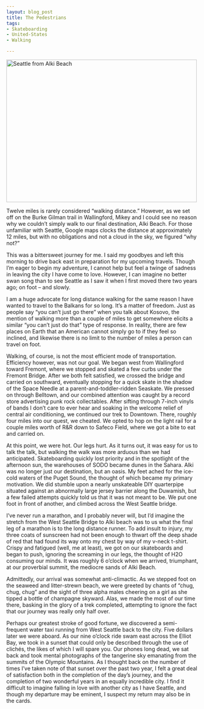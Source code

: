 ```yaml
---
layout: blog_post
title: The Pedestrians
tags: 
- Skateboarding
- United-States
- Walking

---
```

<a href="https://www.flickr.com/photos/125061170@N06/14688435105" title="Seattle from Alki Beach by Kevin Bicknell, on Flickr"><img src="https://farm3.staticflickr.com/2900/14688435105_43758e39b1.jpg" width="500" height="375" alt="Seattle from Alki Beach"></a>

Twelve miles is rarely considered “walking distance.” However, as we set off on the Burke Gilman trail in Wallingford, Mikey and I could see no reason why we couldn’t simply walk to our final destination, Alki Beach.  For those unfamiliar with Seattle, Google maps clocks the distance at approximately 12 miles, but with no obligations and not a cloud in the sky, we figured “why not?”  

This was a bittersweet journey for me.  I said my goodbyes and left this morning to drive back east in preparation for my upcoming travels.  Though I’m eager to begin my adventure, I cannot help but feel a twinge of sadness in leaving the city I have come to love.  However, I can imagine no better swan song than to see Seattle as I saw it when I first moved there two years ago; on foot – and slowly.  

I am a huge advocate for long distance walking for the same reason I have wanted to travel to the Balkans for so long.  It’s a matter of freedom.  Just as people say “you can’t just go there” when you talk about Kosovo, the mention of walking more than a couple of miles to get somewhere elicits a similar “you can’t just do that” type of response.  In reality, there are few places on Earth that an American cannot simply go to if they feel so inclined, and likewise there is no limit to the number of miles a person can travel on foot. 

Walking, of course, is not the most efficient mode of transportation. Efficiency however, was not our goal.  We began west from Wallingford toward Fremont, where we stopped and skated a few curbs under the Fremont Bridge.  After we both felt satisfied, we crossed the bridge and carried on southward, eventually stopping for a quick skate in the shadow of the Space Needle at a parent-and-toddler-ridden Seaskate. We pressed on through Belltown, and our combined attention was caught by a record store advertising punk rock collectables.  After sifting through 7-inch vinyls of bands I don’t care to ever hear and soaking in the welcome relief of central air conditioning, we continued our trek to Downtown. There, roughly four miles into our quest, we cheated.  We opted to hop on the light rail for a couple miles worth of R&R down to Safeco Field, where we got a bite to eat and carried on.

At this point, we were hot. Our legs hurt.  As it turns out, it was easy for us to talk the talk, but walking the walk was more arduous than we had anticipated.  Skateboarding quickly lost priority and in the spotlight of the afternoon sun, the warehouses of SODO became dunes in the Sahara. Alki was no longer just our destination, but an oasis. My feet ached for the ice-cold waters of the Puget Sound, the thought of which became my primary motivation.  We did stumble upon a nearly unskateable DIY quarterpipe situated against an abnormally large jersey barrier along the Duwamish, but a few failed attempts quickly told us that it was not meant to be.   We put one foot in front of another, and climbed across the West Seattle bridge.  

I’ve never run a marathon, and I probably never will, but I’d imagine the stretch from the West Seattle Bridge to Alki beach was to us what the final leg of a marathon is to the long distance runner.  To add insult to injury, my three coats of sunscreen had not been enough to thwart off the deep shade of red that had found its way onto my chest by way of my v-neck t-shirt.  Crispy and fatigued (well, me at least), we got on our skateboards and began to push, ignoring the screaming in our legs, the thought of H2O consuming our minds.  It was roughly 6 o’clock when we arrived, triumphant, at our proverbial summit, the mediocre sands of Alki Beach. 

Admittedly, our arrival was somewhat anti-climactic.  As we stepped foot on the seaweed and litter-strewn beach, we were greeted by chants of “chug, chug, chug” and the sight of three alpha males cheering on a girl as she tipped a bottle of champagne skyward.  Alas, we made the most of our time there, basking in the glory of a trek completed, attempting to ignore the fact that our journey was really only half over.  

Perhaps our greatest stroke of good fortune, we discovered a semi-frequent water taxi running from West Seattle back to the city.  Five dollars later we were aboard.  As our nine o’clock ride swam east across the Elliot Bay, we took in a sunset that could only be described through the use of clichés, the likes of which I will spare you.  Our phones long dead, we sat back and took mental photographs of the tangerine sky emanating from the summits of the Olympic Mountains. As I thought back on the number of times I’ve taken note of that sunset over the past two year, I felt a great deal of satisfaction both in the completion of the day’s journey, and the completion of two wonderful years in an equally incredible city. I find it difficult to imagine falling in love with another city as I have Seattle, and though my departure may be eminent, I suspect my return may also be in the cards.
